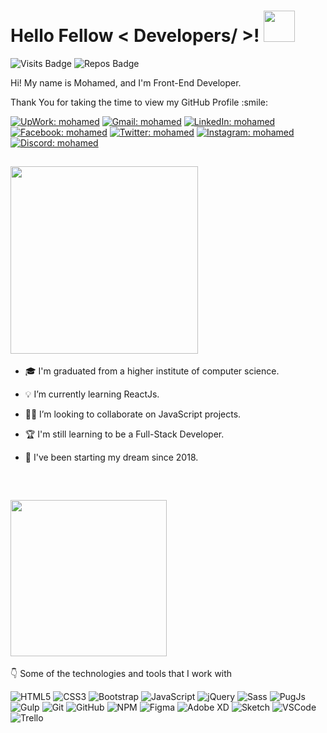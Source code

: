 <h1> Hello Fellow < Developers/ >! <img src = "https://raw.githubusercontent.com/MartinHeinz/MartinHeinz/master/wave.gif" width = 50px> </h1>
<p align='center'>

![Visits Badge](https://badges.pufler.dev/visits/Mohamed-Abdelrady/Mohamed-Abdelrady)
![Repos Badge](https://badges.pufler.dev/repos/Mohamed-Abdelrady)

<!-- [![Freelancer: mohamed](https://img.shields.io/badge/Freelancer-29B2FE?style=flat-square&logo=freelancer&logoColor=white&link=https://www.freelancer.com/u/mohamed1377)](https://www.freelancer.com/u/mohamed1377) -->

</p>
<div size='20px'> Hi! My name is Mohamed, and I'm Front-End Developer. 
<p>Thank You for taking the time to view my GitHub Profile :smile: </p>
</div>
  
[![UpWork: mohamed](https://img.shields.io/badge/UpWork-6FDA44?style=flat-square&logo=Upwork&logoColor=white&link=https://www.upwork.com/freelancers/~0131eaf1944c2cbdd9)](https://www.upwork.com/freelancers/~0131eaf1944c2cbdd9)
[![Gmail: mohamed](https://img.shields.io/badge/Gmail-D14836?style=flat-square&logo=gmail&logoColor=white&link=https://discord.com/invite/PdQyQ3vuZs)](mailto:mohamedabdelrady1377@gmail.com)
[![LinkedIn: mohamed](https://img.shields.io/badge/-linkedin-%230077B5.svg?style=flat-square&logo=linkedin&logoColor=white&link=https://www.linkedin.com/in/mohamed-abdelrady/)](https://www.linkedin.com/in/mohamed-abdelrady/)
[![Facebook: mohamed](https://img.shields.io/badge/Facebook-%231877F2.svg?style=flat-square&logo=facebook&logoColor=white&link=https://www.facebook.com/waleed.aburehab/)](https://www.facebook.com/waleed.aburehab/)
[![Twitter: mohamed](https://img.shields.io/badge/Twitter-%231DA1F2.svg?style=flat-square&logo=twitter&logoColor=white&link=https://twitter.com/Mohamed13778)](https://twitter.com/Mohamed13778)
[![Instagram: mohamed](https://img.shields.io/badge/Instagram-%23E4405F.svg?style=flat-square&logo=instagram&logoColor=white&link=https://www.instagram.com/mohamedabdelrady1377/)](https://www.instagram.com/mohamedabdelrady1377/)
[![Discord: mohamed](https://img.shields.io/badge/Discord-%237289DA.svg?style=flat-square&logo=discord&logoColor=white&link=https://discord.com/invite/PdQyQ3vuZs)](https://discord.com/invite/PdQyQ3vuZs)
<br>  
<h2><img src = "https://media.giphy.com/media/B2zSi59LPp7iMclz7Q/giphy.gif?cid=ecf05e4789fua89ya7jiyrqvx18t3wp2bfgxk299t9dtsr5h&rid=giphy.gif&ct=s" width= 300px></h2>  
  
- 🎓 I'm graduated from a higher institute of computer science.

- 💡 I’m currently learning ReactJs.

- 👨‍💻 I’m looking to collaborate on JavaScript projects.
  
- 🏆 I'm still learning to be a Full-Stack Developer.
 
- 🧗‍ I've been starting my dream since 2018.  
  
<br>  
<h2><img src = "https://media.giphy.com/media/qPTyrrtmmjbjZtmSJG/giphy.gif?cid=ecf05e47rf65zxkflccpkrqpqtxoat6rshflvgm7r4x849t0&rid=giphy.gif&ct=ts" width = 250px></h2>

👇 Some of the technologies and tools that I work with
  
![HTML5](https://img.shields.io/badge/-HTML5-E34F26?style=flat-square&logo=html5&logoColor=white)
![CSS3](https://img.shields.io/badge/-CSS3-1572B6?style=flat-square&logo=css3)
![Bootstrap](https://img.shields.io/badge/-Bootstrap-7952B3?style=flat-square&logo=Bootstrap&logoColor=white)
![JavaScript](https://img.shields.io/badge/JavaScript-323330?style=flat-square&logo=javascript&logoColor=F7DF1E)
![jQuery](https://img.shields.io/badge/jQuery-0769AD?style=flat-square&logo=jquery&logoColor=white)
![Sass](https://img.shields.io/badge/-Sass-CC6699?style=flat-square&logo=Sass&logoColor=white) 
![PugJs](https://img.shields.io/badge/-PugJs-a86454?style=flat-square&logo=pug&logoColor=white)
![Gulp](https://img.shields.io/badge/Gulp-%23CF4647.svg?style=flat-square&logo=gulp&logoColor=white)
![Git](https://img.shields.io/badge/-Git-F05032?style=flat-square&logo=Git&logoColor=white)
![GitHub](https://img.shields.io/badge/-GitHub-181717?style=flat-square&logo=GitHub&logoColor=white)
![NPM](https://img.shields.io/badge/NPM-%23000000.svg?style=flat-square&logo=npm&logoColor=white)
![Figma](https://img.shields.io/badge/Figma-F24E1E?style=flat-square&logo=figma&logoColor=white)
![Adobe XD](https://img.shields.io/badge/Adobe%20XD-470137?style=flat-square&logo=Adobe%20XD&logoColor=#FF61F6)
![Sketch](https://img.shields.io/badge/Sketch-FFB387?style=flat-square&logo=sketch&logoColor=black)
![VSCode](https://img.shields.io/badge/-VSCode-007ACC?style=flat-square&logo=visual-studio-code&logoColor=white)
![Trello](https://img.shields.io/badge/Trello-%23026AA7.svg?style=flat-square&logo=Trello&logoColor=white)


<!---
Mohamed-Abdelrady/Mohamed-Abdelrady is a ✨ special ✨ repository because its `README.md` (this file) appears on your GitHub profile.
You can click the Preview link to take a look at your changes.
--->
